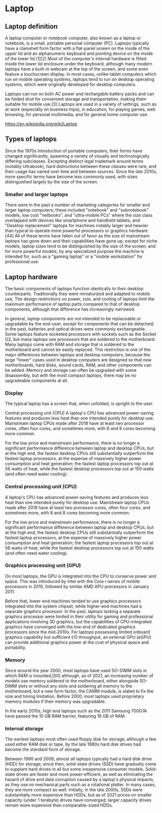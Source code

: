 # Laptop

## Laptop definition
A laptop computer or notebook computer, also known as a laptop or notebook, is a small, portable personal computer (PC). Laptops typically have a clamshell form factor with a flat-panel screen on the inside of the upper lid and an alphanumeric keyboard and pointing device on the inside of the lower lid.[1][2] Most of the computer's internal hardware is fitted inside the lower lid enclosure under the keyboard, although many modern laptops have a built-in webcam at the top of the screen, and some even feature a touchscreen display. In most cases, unlike tablet computers which run on mobile operating systems, laptops tend to run on desktop operating systems, which were originally developed for desktop computers.

 Laptops can run on both AC power and rechargable battery packs and can be folded shut for convenient storage and transportation, making them suitable for mobile use.[3] Laptops are used in a variety of settings, such as at work (especially on business trips), in education, for playing games, web browsing, for personal multimedia, and for general home computer use.

<https://en.wikipedia.org/wiki/Laptop>

## Types of laptops 

Since the 1970s introduction of portable computers, their forms have changed significantly, spawning a variety of visually and technologically differing subclasses. Excepting distinct legal trademark around terms (notably Ultrabook), hard distinctions between these classes were rare, and their usage has varied over time and between sources. Since the late 2010s, more specific terms have become less commonly used, with sizes distinguished largely by the size of the screen.


### Smaller and larger laptops

There were in the past a number of marketing categories for smaller and larger laptop computers; these included "notebook" and "subnotebook" models, low cost "netbooks", and "ultra-mobile PCs" where the size class overlapped with devices like smartphone and handheld tablets, and "Desktop replacement" laptops for machines notably larger and heavier than typical to operate more powerful processors or graphics hardware.[44] All of these terms have fallen out of favor as the size of mainstream laptops has gone down and their capabilities have gone up; except for niche models, laptop sizes tend to be distinguished by the size of the screen, and for more powerful models, by any specialized purpose the machine is intended for, such as a "gaming laptop" or a "mobile workstation" for professional use.

## Laptop hardware 

The basic components of laptops function identically to their desktop counterparts. Traditionally they were miniaturized and adapted to mobile use, The design restrictions on power, size, and cooling of laptops limit the maximum performance of laptop parts compared to that of desktop components, although that difference has increasingly narrowed.

In general, laptop components are not intended to be replaceable or upgradable by the end-user, except for components that can be detached; in the past, batteries and optical drives were commonly exchangeable. Some laptops feature socketed processors with sockets such as the Socket G2, but many laptops use processors that are soldered to the motherboard. Many laptops come with RAM and storage that is soldered to the motherboard and cannot be easily replaced. This restriction is one of the major differences between laptops and desktop computers, because the large "tower" cases used in desktop computers are designed so that new motherboards, hard disks, sound cards, RAM, and other components can be added. Memory and storage can often be upgraded with some disassembly, but with the most compact laptops, there may be no upgradeable components at all.

### Display
The typical laptop has a screen that, when unfolded, is upright to the user.

Central processing unit (CPU)
A laptop's CPU has advanced power-saving features and produces less heat than one intended purely for desktop use. Mainstream laptop CPUs made after 2018 have at least two processor cores, often four cores, and sometimes more, with 6 and 8 cores becoming more common.

For the low price and mainstream performance, there is no longer a significant performance difference between laptop and desktop CPUs, but at the high end, the fastest desktop CPUs still substantially outperform the fastest laptop processors, at the expense of massively higher power consumption and heat generation; the fastest laptop processors top out at 56 watts of heat, while the fastest desktop processors top out at 150 watts (and often need water cooling).

### Central processing unit (CPU)
A laptop's CPU has advanced power-saving features and produces less heat than one intended purely for desktop use. Mainstream laptop CPUs made after 2018 have at least two processor cores, often four cores, and sometimes more, with 6 and 8 cores becoming more common.

For the low price and mainstream performance, there is no longer a significant performance difference between laptop and desktop CPUs, but at the high end, the fastest desktop CPUs still substantially outperform the fastest laptop processors, at the expense of massively higher power consumption and heat generation; the fastest laptop processors top out at 56 watts of heat, while the fastest desktop processors top out at 150 watts (and often need water cooling).

### Graphics processing unit (GPU)
On most laptops, the GPU is integrated into the CPU to conserve power and space. This was introduced by Intel with the Core i-series of mobile processors in 2010, followed by similar AMD APU processors in January 2011.

Before that, lower-end machines tended to use graphics processors integrated into the system chipset, while higher-end machines had a separate graphics processor. In the past, laptops lacking a separate graphics processor were limited in their utility for gaming and professional applications involving 3D graphics, but the capabilities of CPU-integrated graphics have converged with the low-end of dedicated graphics processors since the mid-2010s. For laptops possessing limited onboard graphics capability but sufficient I/O throughput, an external GPU (eGPU) can provide additional graphics power at the cost of physical space and portability.

### Memory
Since around the year 2000, most laptops have used SO-DIMM slots in which RAM is mounted,[50] although, as of 2021, an increasing number of models use memory soldered to the motherboard, either alongside SO-DIMM slots or without any slots and soldering all memory to the motherboard, but a new form factor, the CAMM module, is slated to fix the size and timing limitation. Before 2000, most laptops used proprietary memory modules if their memory was upgradable.

In the early 2010s, high end laptops such as the 2011 Samsung 700G7A have passed the 10 GB RAM barrier, featuring 16 GB of RAM.

### Internal storage
The earliest laptops most often used floppy disk for storage, although a few used either RAM disk or tape, by the late 1980s hard disk drives had become the standard form of storage.

Between 1990 and 2009, almost all laptops typically had a hard disk drive (HDD) for storage; since then, solid-state drives (SSD) have gradually come to supplant hard drives in all but some inexpensive consumer models. Solid-state drives are faster and more power-efficient, as well as eliminating the hazard of drive and data corruption caused by a laptop's physical impacts, as they use no mechanical parts such as a rotational platter. In many cases, they are more compact as well. Initially, in the late 2000s, SSDs were substantially more expensive than HDDs, but as of 2021 prices on smaller capacity (under 1 terabyte) drives have converged; larger capacity drives remain more expensive than comparable-sized HDDs.
